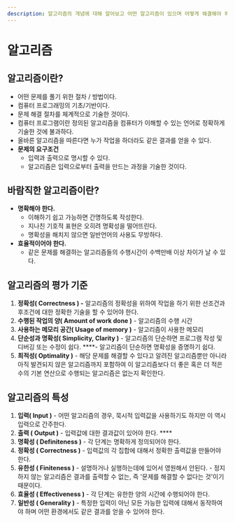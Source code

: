 ```yaml
---
description: 알고리즘의 개념에 대해 알아보고 어떤 알고리즘이 있으며 어떻게 해결해야 하는지 알아볼 것이다.
---
```


# 알고리즘

## **알고리즘이란?**

* 어떤 문제를 풀기 위한 절차 / 방법이다.
* 컴퓨터 프로그래밍의 기초/기반이다.
* 문제 해결 절차를 체계적으로 기술한 것이다.
* 컴퓨터 프로그램이란 정의된 알고리즘을 컴퓨터가 이해할 수 있는 언어로 정확하게 기술한 것에 불과하다.
* 올바른 알고리즘을 따른다면 누가 작업을 하더라도 같은 결과를 얻을 수 있다.
* **문제의 요구조건**
  * 입력과 출력으로 명시할 수 있다.
  * 알고리즘은 입력으로부터 출력을 만드는 과정을 기술한 것이다.

## 바람직한 알고리즘이란?

* **명확해야 한다.**
  * 이해하기 쉽고 가능하면 간명하도록 작성한다.
  * 지나친 기호적 표현은 오히려 명확성을 떨어뜨린다.
  * 명확성을 해치지 않으면 일반언어의 사용도 무방하다. 
* **효율적이어야 한다.**
  * 같은 문제를 해결하는 알고리즘들의 수행시간이 수백만배 이상 차이가 날 수 있다.

## 알고리즘의 평가 기준

1. **정확성\( Correctness \) -** 알고리즘의 정확성을 위하여 작업을 하기 위한 선조건과 후조건에 대한 정확한 기술을 할 수 있어야 한다. 
2. **수행된 작업의 양\( Amount of work done \)** - 알고리즘의 수행 시간 
3. **사용하는 메모리 공간\( Usage of memory \)** - 알고리즘이 사용한 메모리  
4. **단순성과 명확성\( Simplicity, Clarity \)** - 알고리즘의 단순하면 프로그램 작성 및 디버깅 또는 수정이 쉽다. ****- 알고리즘이 단순하면 명확성을 증명하기 쉽다. 
5. **최적성\( Optimality \)** - 해당 문제를 해결할 수 있다고 알려진 알고리즘뿐만 아니라 아직 발견되지 않은 알고리즘까지 포함하여 이 알고리즘보다 더 좋은 혹은 더 적은 수의 기본 연산으로 수행되는 알고리즘은 없는지 확인한다.

## 알고리즘의 특성

1. **입력\( Input \)** - 어떤 알고리즘의 경우, 묵시적 입력값을 사용하기도 하지만 이 역시 입력으로 간주한다. 
2. **출력 \( Output \)** - 입력값에 대한 결과값이 있어야 한다. ****
3. **명확성 \( Definiteness \)** - 각 단계는 명확하게 정의되어야 한다. 
4. **정확성 \( Correctness \)** - 입력값의 각 집합에 대해서 정확한 출력값을 만들어야 한다. 
5. **유한성 \( Finiteness \)** - 설명하거나 실행하는데에 있어서 영원해서 안된다. - 정지하지 않는 알고리즘은 결과를 출력할 수 없는, 즉 '문제를 해결할 수 없다는 것'이기 때문이다. 
6. **효율성 \( Effectiveness \)** - 각 단계는 유한한 양의 시간에 수행되어야 한다. 
7. **일반성 \( Generality \)** - 특정한 입력이 아닌 모든 가능한 입력에 대해서 동작하여야 하며 어떤 환경에서도 같은 결과를 얻을 수 있어야 한다.

